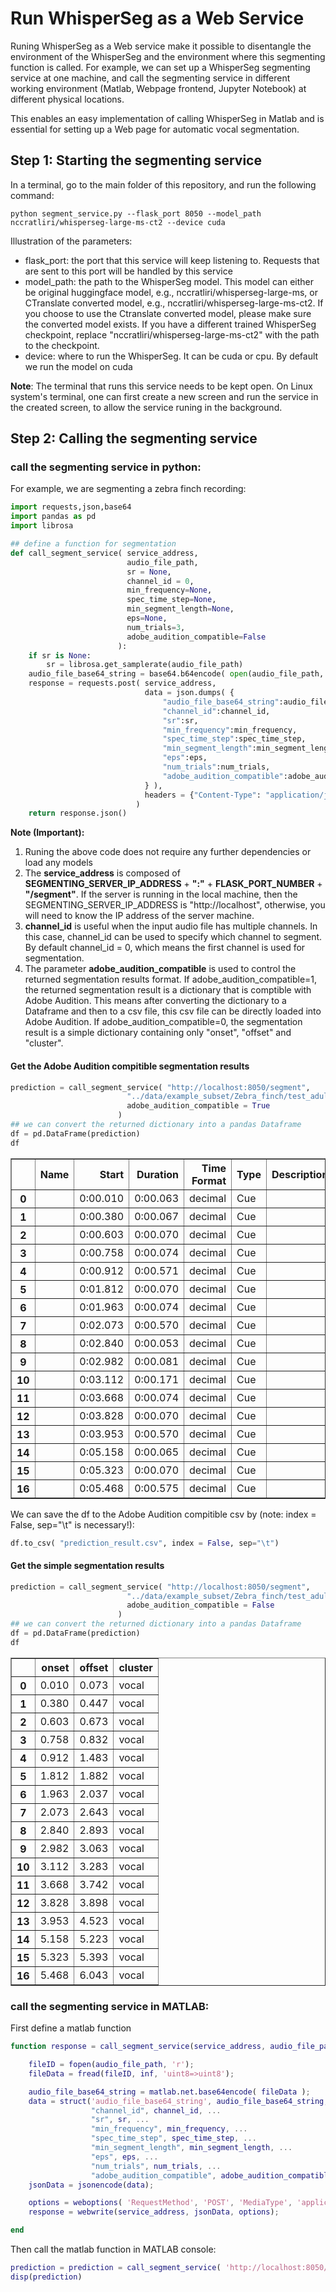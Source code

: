 # Run WhisperSeg as a Web Service

Runing WhisperSeg as a Web service make it possible to disentangle the environment of the WhisperSeg and the environment where this segmenting function is called. For example, we can set up a WhisperSeg segmenting service at one machine, and call the segmenting service in different working environment (Matlab, Webpage frontend, Jupyter Notebook) at different physical locations.

This enables an easy implementation of calling WhisperSeg in Matlab and is essential for setting up a Web page for automatic vocal segmentation.

## Step 1: Starting the segmenting service
In a terminal, go to the main folder of this repository, and run the following command:
```
python segment_service.py --flask_port 8050 --model_path nccratliri/whisperseg-large-ms-ct2 --device cuda
```

Illustration of the parameters:
* flask_port: the port that this service will keep listening to. Requests that are sent to this port will be handled by this service
* model_path: the path to the WhisperSeg model. This model can either be original huggingface model, e.g., nccratliri/whisperseg-large-ms, or CTranslate converted model, e.g., nccratliri/whisperseg-large-ms-ct2. If you choose to use the Ctranslate converted model, please make sure the converted model exists. If you have a different trained WhisperSeg checkpoint, replace "nccratliri/whisperseg-large-ms-ct2" with the path to the checkpoint.
* device: where to run the WhisperSeg. It can be cuda or cpu. By default we run the model on cuda

**Note**:
The terminal that runs this service needs to be kept open. On Linux system's terminal, one can first create a new screen and run the service in the created screen, to allow the service runing in the background.

## Step 2: Calling the segmenting service

### call the segmenting service in python:

For example, we are segmenting a zebra finch recording:


```python
import requests,json,base64
import pandas as pd
import librosa

## define a function for segmentation
def call_segment_service( service_address, 
                          audio_file_path,
                          sr = None,
                          channel_id = 0,
                          min_frequency=None,
                          spec_time_step=None,
                          min_segment_length=None,
                          eps=None,
                          num_trials=3,
                          adobe_audition_compatible=False
                        ):
    if sr is None:
        sr = librosa.get_samplerate(audio_file_path)
    audio_file_base64_string = base64.b64encode( open(audio_file_path, 'rb').read()).decode('ASCII')
    response = requests.post( service_address,
                              data = json.dumps( {
                                  "audio_file_base64_string":audio_file_base64_string,
                                  "channel_id":channel_id,
                                  "sr":sr,
                                  "min_frequency":min_frequency,
                                  "spec_time_step":spec_time_step,
                                  "min_segment_length":min_segment_length,
                                  "eps":eps,
                                  "num_trials":num_trials,
                                  "adobe_audition_compatible":adobe_audition_compatible
                              } ),
                              headers = {"Content-Type": "application/json"}
                            )
    return response.json()
```

**Note (Important):** 
1. Runing the above code does not require any further dependencies or load any models
2. The **service_address** is composed of **SEGMENTING_SERVER_IP_ADDRESS** + **":"** + **FLASK_PORT_NUMBER** + **"/segment"**. If the server is running in the local machine, then the SEGMENTING_SERVER_IP_ADDRESS is "http://localhost", otherwise, you will need to know the IP address of the server machine. 
3. **channel_id** is useful when the input audio file has multiple channels. In this case, channel_id can be used to specify which channel to segment. By default channel_id = 0, which means the first channel is used for segmentation.
4. The parameter **adobe_audition_compatible** is used to control the returned segmentation results format. If adobe_audition_compatible=1, the returned segmentation result is a dictionary that is comptible with Adobe Audition. This means after converting the dictionary to a Dataframe and then to a csv file, this csv file can be directly loaded into Adobe Audition. If adobe_audition_compatible=0, the segmentation result is a simple dictionary containing only "onset", "offset" and "cluster".

#### Get the Adobe Audition compitible segmentation results


```python
prediction = call_segment_service( "http://localhost:8050/segment", 
                          "../data/example_subset/Zebra_finch/test_adults/zebra_finch_g17y2U-f00007.wav",  
                          adobe_audition_compatible = True
                        )
## we can convert the returned dictionary into a pandas Dataframe
df = pd.DataFrame(prediction)
df
```




<div>
<style scoped>
    .dataframe tbody tr th:only-of-type {
        vertical-align: middle;
    }

    .dataframe tbody tr th {
        vertical-align: top;
    }

    .dataframe thead th {
        text-align: right;
    }
</style>
<table border="1" class="dataframe">
  <thead>
    <tr style="text-align: right;">
      <th></th>
      <th>﻿Name</th>
      <th>Start</th>
      <th>Duration</th>
      <th>Time Format</th>
      <th>Type</th>
      <th>Description</th>
    </tr>
  </thead>
  <tbody>
    <tr>
      <th>0</th>
      <td></td>
      <td>0:00.010</td>
      <td>0:00.063</td>
      <td>decimal</td>
      <td>Cue</td>
      <td></td>
    </tr>
    <tr>
      <th>1</th>
      <td></td>
      <td>0:00.380</td>
      <td>0:00.067</td>
      <td>decimal</td>
      <td>Cue</td>
      <td></td>
    </tr>
    <tr>
      <th>2</th>
      <td></td>
      <td>0:00.603</td>
      <td>0:00.070</td>
      <td>decimal</td>
      <td>Cue</td>
      <td></td>
    </tr>
    <tr>
      <th>3</th>
      <td></td>
      <td>0:00.758</td>
      <td>0:00.074</td>
      <td>decimal</td>
      <td>Cue</td>
      <td></td>
    </tr>
    <tr>
      <th>4</th>
      <td></td>
      <td>0:00.912</td>
      <td>0:00.571</td>
      <td>decimal</td>
      <td>Cue</td>
      <td></td>
    </tr>
    <tr>
      <th>5</th>
      <td></td>
      <td>0:01.812</td>
      <td>0:00.070</td>
      <td>decimal</td>
      <td>Cue</td>
      <td></td>
    </tr>
    <tr>
      <th>6</th>
      <td></td>
      <td>0:01.963</td>
      <td>0:00.074</td>
      <td>decimal</td>
      <td>Cue</td>
      <td></td>
    </tr>
    <tr>
      <th>7</th>
      <td></td>
      <td>0:02.073</td>
      <td>0:00.570</td>
      <td>decimal</td>
      <td>Cue</td>
      <td></td>
    </tr>
    <tr>
      <th>8</th>
      <td></td>
      <td>0:02.840</td>
      <td>0:00.053</td>
      <td>decimal</td>
      <td>Cue</td>
      <td></td>
    </tr>
    <tr>
      <th>9</th>
      <td></td>
      <td>0:02.982</td>
      <td>0:00.081</td>
      <td>decimal</td>
      <td>Cue</td>
      <td></td>
    </tr>
    <tr>
      <th>10</th>
      <td></td>
      <td>0:03.112</td>
      <td>0:00.171</td>
      <td>decimal</td>
      <td>Cue</td>
      <td></td>
    </tr>
    <tr>
      <th>11</th>
      <td></td>
      <td>0:03.668</td>
      <td>0:00.074</td>
      <td>decimal</td>
      <td>Cue</td>
      <td></td>
    </tr>
    <tr>
      <th>12</th>
      <td></td>
      <td>0:03.828</td>
      <td>0:00.070</td>
      <td>decimal</td>
      <td>Cue</td>
      <td></td>
    </tr>
    <tr>
      <th>13</th>
      <td></td>
      <td>0:03.953</td>
      <td>0:00.570</td>
      <td>decimal</td>
      <td>Cue</td>
      <td></td>
    </tr>
    <tr>
      <th>14</th>
      <td></td>
      <td>0:05.158</td>
      <td>0:00.065</td>
      <td>decimal</td>
      <td>Cue</td>
      <td></td>
    </tr>
    <tr>
      <th>15</th>
      <td></td>
      <td>0:05.323</td>
      <td>0:00.070</td>
      <td>decimal</td>
      <td>Cue</td>
      <td></td>
    </tr>
    <tr>
      <th>16</th>
      <td></td>
      <td>0:05.468</td>
      <td>0:00.575</td>
      <td>decimal</td>
      <td>Cue</td>
      <td></td>
    </tr>
  </tbody>
</table>
</div>



We can save the df to the Adobe Audition compitible csv by (note: index = False, sep="\t" is necessary!):


```python
df.to_csv( "prediction_result.csv", index = False, sep="\t")
```

#### Get the simple segmentation results


```python
prediction = call_segment_service( "http://localhost:8050/segment", 
                          "../data/example_subset/Zebra_finch/test_adults/zebra_finch_g17y2U-f00007.wav",  
                          adobe_audition_compatible = False
                        )
## we can convert the returned dictionary into a pandas Dataframe
df = pd.DataFrame(prediction)
df
```




<div>
<style scoped>
    .dataframe tbody tr th:only-of-type {
        vertical-align: middle;
    }

    .dataframe tbody tr th {
        vertical-align: top;
    }

    .dataframe thead th {
        text-align: right;
    }
</style>
<table border="1" class="dataframe">
  <thead>
    <tr style="text-align: right;">
      <th></th>
      <th>onset</th>
      <th>offset</th>
      <th>cluster</th>
    </tr>
  </thead>
  <tbody>
    <tr>
      <th>0</th>
      <td>0.010</td>
      <td>0.073</td>
      <td>vocal</td>
    </tr>
    <tr>
      <th>1</th>
      <td>0.380</td>
      <td>0.447</td>
      <td>vocal</td>
    </tr>
    <tr>
      <th>2</th>
      <td>0.603</td>
      <td>0.673</td>
      <td>vocal</td>
    </tr>
    <tr>
      <th>3</th>
      <td>0.758</td>
      <td>0.832</td>
      <td>vocal</td>
    </tr>
    <tr>
      <th>4</th>
      <td>0.912</td>
      <td>1.483</td>
      <td>vocal</td>
    </tr>
    <tr>
      <th>5</th>
      <td>1.812</td>
      <td>1.882</td>
      <td>vocal</td>
    </tr>
    <tr>
      <th>6</th>
      <td>1.963</td>
      <td>2.037</td>
      <td>vocal</td>
    </tr>
    <tr>
      <th>7</th>
      <td>2.073</td>
      <td>2.643</td>
      <td>vocal</td>
    </tr>
    <tr>
      <th>8</th>
      <td>2.840</td>
      <td>2.893</td>
      <td>vocal</td>
    </tr>
    <tr>
      <th>9</th>
      <td>2.982</td>
      <td>3.063</td>
      <td>vocal</td>
    </tr>
    <tr>
      <th>10</th>
      <td>3.112</td>
      <td>3.283</td>
      <td>vocal</td>
    </tr>
    <tr>
      <th>11</th>
      <td>3.668</td>
      <td>3.742</td>
      <td>vocal</td>
    </tr>
    <tr>
      <th>12</th>
      <td>3.828</td>
      <td>3.898</td>
      <td>vocal</td>
    </tr>
    <tr>
      <th>13</th>
      <td>3.953</td>
      <td>4.523</td>
      <td>vocal</td>
    </tr>
    <tr>
      <th>14</th>
      <td>5.158</td>
      <td>5.223</td>
      <td>vocal</td>
    </tr>
    <tr>
      <th>15</th>
      <td>5.323</td>
      <td>5.393</td>
      <td>vocal</td>
    </tr>
    <tr>
      <th>16</th>
      <td>5.468</td>
      <td>6.043</td>
      <td>vocal</td>
    </tr>
  </tbody>
</table>
</div>



### call the segmenting service in MATLAB:

First define a matlab function

```matlab
function response = call_segment_service(service_address, audio_file_path, sr, channel_id, min_frequency, spec_time_step, min_segment_length, eps, num_trials, adobe_audition_compatible)

    fileID = fopen(audio_file_path, 'r');
    fileData = fread(fileID, inf, 'uint8=>uint8');

    audio_file_base64_string = matlab.net.base64encode( fileData );
    data = struct('audio_file_base64_string', audio_file_base64_string, ...
                  "channel_id", channel_id, ...
                  "sr", sr, ...
                  "min_frequency", min_frequency, ...
                  "spec_time_step", spec_time_step, ...
                  "min_segment_length", min_segment_length, ...
                  "eps", eps, ...
                  "num_trials", num_trials, ... 
                  "adobe_audition_compatible", adobe_audition_compatible );
    jsonData = jsonencode(data);

    options = weboptions( 'RequestMethod', 'POST', 'MediaType', 'application/json'  );
    response = webwrite(service_address, jsonData, options);

end
```

Then call the matlab function in MATLAB console:

```matlab
prediction = prediction = call_segment_service( 'http://localhost:8050/segment', '/Users/meilong/Downloads/zebra_finch_g17y2U-f00007.wav', 32000, 0, 0, 0.0025, 0.01, 0.02, 3, 0 )
disp(prediction)

```


```python

```
